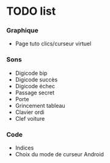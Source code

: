 # TODO list

### Graphique

* Page tuto clics/curseur virtuel

### Sons

* Digicode bip
* Digicode succès
* Digicode échec
* Passage secret
* Porte
* Grincement tableau
* Clavier ordi
* Clef voiture

### Code

* Indices
* Choix du mode de curseur Android
